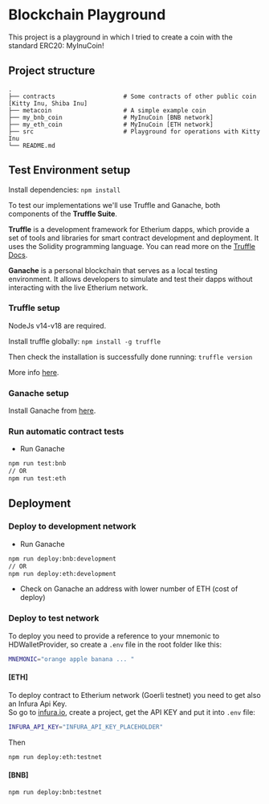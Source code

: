 # Blockchain Playground
This project is a playground in which I tried to create a coin with the standard ERC20: MyInuCoin!

## Project structure
    .
    ├── contracts                   # Some contracts of other public coin [Kitty Inu, Shiba Inu]
    ├── metacoin                    # A simple example coin
    ├── my_bnb_coin                 # MyInuCoin [BNB network]
    ├── my_eth_coin                 # MyInuCoin [ETH network]
    ├── src                         # Playground for operations with Kitty Inu
    └── README.md

## Test Environment setup

Install dependencies:
`npm install`

To test our implementations we'll use Truffle and Ganache, both components of the **Truffle Suite**.

**Truffle** is a development framework for Etherium dapps, which provide a set of tools and libraries for smart contract development and deployment.
It uses the Solidity programming language.
You can read more on the [Truffle Docs](https://trufflesuite.com/docs/truffle/).

**Ganache** is a personal blockchain that serves as a local testing environment. It allows developers to simulate and test their dapps without interacting with the live Etherium network.

### Truffle setup

NodeJs v14-v18 are required.

Install truffle globally:
`npm install -g truffle`

Then check the installation is successfully done running:
`truffle version`

More info [here](https://trufflesuite.com/docs/truffle/how-to/install/).

### Ganache setup

Install Ganache from [here](https://trufflesuite.com/ganache/).

### Run automatic contract tests
- Run Ganache
```bash
npm run test:bnb
// OR
npm run test:eth
```

## Deployment

### Deploy to development network
- Run Ganache
```bash
npm run deploy:bnb:development
// OR
npm run deploy:eth:development
```
- Check on Ganache an address with lower number of ETH (cost of deploy)

### Deploy to test network
To deploy you need to provide a reference to your mnemonic to HDWalletProvider, so create a `.env` file in the root folder like this:
```bash
MNEMONIC="orange apple banana ... "
```

#### [ETH]
To deploy contract to Etherium network (Goerli testnet) you need to get also an Infura Api Key.<br>
So go to [infura.io](https://www.infura.io/), create a project, get the API KEY and put it into `.env` file:
```bash
INFURA_API_KEY="INFURA_API_KEY_PLACEHOLDER"
```
Then
```bash
npm run deploy:eth:testnet
```

#### [BNB]
```bash
npm run deploy:bnb:testnet
```

